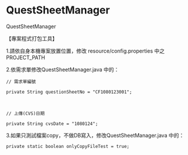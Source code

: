 # QuestSheetManager
QuestSheetManager

【專案程式打包工具】

1.請依自身本機專案放置位置，修改 resource/config.properties 中之 PROJECT_PATH <br />

2.依需求單修改QuestSheetManager.java 中的： <br />
<pre><code>// 需求單編號 <br />
private String questionSheetNo = "CF1080123001"; <br /> <br />

// 上傳(CVS)日期 <br />
private String cvsDate = "1080124"; </pre></code>

3.如果只測試檔案copy，不做DB寫入，修改QuestSheetManager.java 中的： <br />
  <pre><code>private static boolean onlyCopyFileTest = true; </pre></code><br />
	
